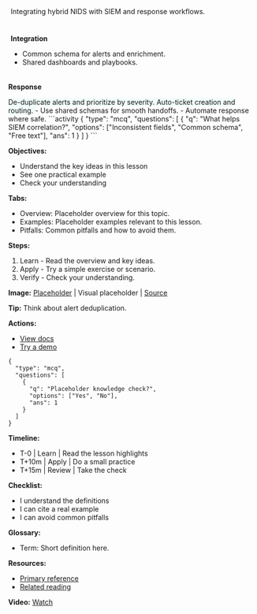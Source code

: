 <card class="mb-8">

<div style="padding:5px; border-radius:12px; max-width:800px; margin:auto; text-align:justify;">

Integrating hybrid NIDS with SIEM and response workflows.

</div>

</card>

<card class="mb-8">

<div style="padding:5px; border-radius:12px; max-width:800px; margin:auto; text-align:justify;">

**Integration**

- Common schema for alerts and enrichment.
- Shared dashboards and playbooks.

</div>

</card>

<card style="background:#F0FDFA;">

**Response**

<accordion title="Triage" open="false">
De-duplicate alerts and prioritize by severity.
</accordion>

<accordion title="Automation" open="false">
Auto-ticket creation and routing.
</accordion>

</card>

<key-points>
- Use shared schemas for smooth handoffs.
- Automate response where safe.
</key-points>

<accordion title="Activity — multiple choice" open="true" class="mb-8">
```activity
{
  "type": "mcq",
  "questions": [
    { "q": "What helps SIEM correlation?", "options": ["Inconsistent fields", "Common schema", "Free text"], "ans": 1 }
  ]
}
```
</accordion>

**Objectives:**

- Understand the key ideas in this lesson
- See one practical example
- Check your understanding

**Tabs:**

- Overview: Placeholder overview for this topic.
- Examples: Placeholder examples relevant to this lesson.
- Pitfalls: Common pitfalls and how to avoid them.

**Steps:**

1. Learn - Read the overview and key ideas.
2. Apply - Try a simple exercise or scenario.
3. Verify - Check your understanding.

**Image:** [Placeholder](https://via.placeholder.com/960x400)
| Visual placeholder
| [Source](https://via.placeholder.com)

**Tip:** Think about alert deduplication.

**Actions:**

- [View docs](https://example.com/docs)
- [Try a demo](https://example.com/demo)

```activity
{
  "type": "mcq",
  "questions": [
    {
      "q": "Placeholder knowledge check?",
      "options": ["Yes", "No"],
      "ans": 1
    }
  ]
}
```

**Timeline:**

- T-0 | Learn | Read the lesson highlights
- T+10m | Apply | Do a small practice
- T+15m | Review | Take the check

**Checklist:**

- I understand the definitions
- I can cite a real example
- I can avoid common pitfalls

**Glossary:**

- Term: Short definition here.

**Resources:**

- [Primary reference](https://example.com/reference)
- [Related reading](https://example.com/related)

**Video:** [Watch](https://www.youtube.com/embed/VIDEO_ID)
